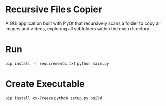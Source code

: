 # Recursive Files Copier

A GUI application built with PyQt that recursively scans a folder to copy all images and videos, exploring all subfolders within the main directory.

# Run

`pip install -r requirements.txt`
`python main.py`

# Create Executable

`pip install cx-Freeze`
`python setup.py build`
